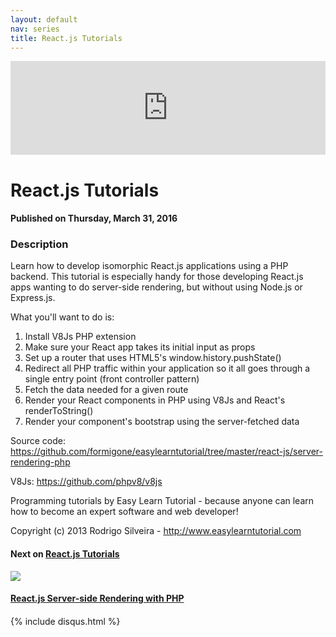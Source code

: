 ```yaml
---
layout: default
nav: series
title: React.js Tutorials
---
```


<div class="container">
    <div class="row mt grid">
        <div class="mt"></div>
        <div class="row" style="margin-bottom: 20px;">
            <div class="col-sm-push-1 col-sm-10 col-md-push-2 col-md-8">
                <div class="video-container">
                    <iframe width="100%" src="https://www.youtube.com/embed/MkIwV-SnsJM" frameborder="0" allowfullscreen></iframe>
                </div>
            </div>
            <div class="clearfix"></div>
            <div class="col-md-8">
                <h1>React.js Tutorials</h1>
                <h4>Published on Thursday, March 31, 2016</h4>
                <h3>Description</h3>
                <p>Learn how to develop isomorphic React.js applications using a PHP backend. This tutorial is especially handy for those developing React.js apps wanting to do server-side rendering, but without using Node.js or Express.js.

What you'll want to do is:

1. Install V8Js PHP extension
2. Make sure your React app takes its initial input as props
3. Set up a router that uses HTML5's window.history.pushState()
4. Redirect all PHP traffic within your application so it all goes through a single entry point (front controller pattern)
5. Fetch the data needed for a given route
6. Render your React components in PHP using V8Js and React's renderToString()
7. Render your component's bootstrap using the server-fetched data

Source code: https://github.com/formigone/easylearntutorial/tree/master/react-js/server-rendering-php

V8Js: https://github.com/phpv8/v8js

Programming tutorials by Easy Learn Tutorial - because anyone can learn how to become an expert software and web developer!

Copyright (c) 2013 Rodrigo Silveira - http://www.easylearntutorial.com</p>
            </div>
            <div class="col-md-4">
                <h4>Next on <a href="/series/react-js-tutorials">React.js Tutorials</a></h4><div class="row" style="margin-bottom: 20px">
            <div class="col-md-6">
                <a href="/series/react-js-tutorials/react-js-server-side-rendering-with-php">
                    <img src="/img/blank.gif" data-echo="https://i.ytimg.com/vi/1REcQro7tik/hqdefault.jpg" class="img-responsive" />
                </a>
            </div>
            <div class="col-md-6">
                <h4>
                    <a href="/series/react-js-tutorials/react-js-server-side-rendering-with-php">React.js Server-side Rendering with PHP</a>
                </h4>
            </div>
        </div>
            </div>
            <div class="col-md-8">
                {% include disqus.html %}
            </div>
        </div>
    </div>
    <div class="row mt grid"></div>
</div>
